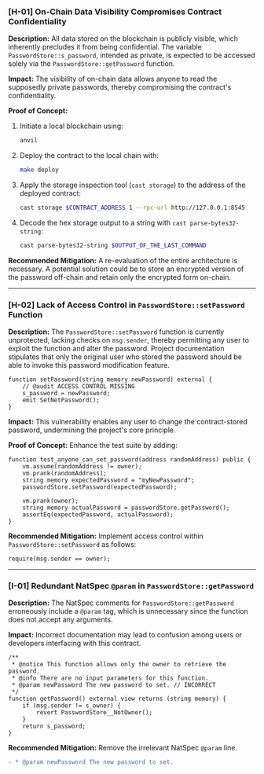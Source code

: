 ### [H-01] On-Chain Data Visibility Compromises Contract Confidentiality

**Description:** All data stored on the blockchain is publicly visible, which inherently precludes it from being confidential. The variable `PasswordStore::s_password`, intended as private, is expected to be accessed solely via the `PasswordStore::getPassword` function.

**Impact:** The visibility of on-chain data allows anyone to read the supposedly private passwords, thereby compromising the contract's confidentiality.

**Proof of Concept:**
1. Initiate a local blockchain using:
    ```bash
    anvil
    ```
2. Deploy the contract to the local chain with:
    ```bash
    make deploy
    ```
3. Apply the storage inspection tool (`cast storage`) to the address of the deployed contract:
    ```bash
    cast storage $CONTRACT_ADDRESS 1 --rpc-url http://127.0.0.1:8545
    ```
4. Decode the hex storage output to a string with `cast parse-bytes32-string`:
    ```bash
    cast parse-bytes32-string $OUTPUT_OF_THE_LAST_COMMAND
    ```

**Recommended Mitigation:** A re-evaluation of the entire architecture is necessary. A potential solution could be to store an encrypted version of the password off-chain and retain only the encrypted form on-chain.

---

### [H-02] Lack of Access Control in `PasswordStore::setPassword` Function

**Description:** The `PasswordStore::setPassword` function is currently unprotected, lacking checks on `msg.sender`, thereby permitting any user to exploit the function and alter the password. Project documentation stipulates that only the original user who stored the password should be able to invoke this password modification feature.

```solidity
function setPassword(string memory newPassword) external {
    // @audit ACCESS CONTROL MISSING
    s_password = newPassword;
    emit SetNetPassword();
}
```

**Impact:** This vulnerability enables any user to change the contract-stored password, undermining the project's core principle.

**Proof of Concept:**
Enhance the test suite by adding:
```solidity
function test_anyone_can_set_password(address randomAddress) public {
    vm.assume(randomAddress != owner);
    vm.prank(randomAddress);
    string memory expectedPassword = "myNewPassword";
    passwordStore.setPassword(expectedPassword);
    
    vm.prank(owner);
    string memory actualPassword = passwordStore.getPassword();
    assertEq(expectedPassword, actualPassword);
}
```

**Recommended Mitigation:** 
Implement access control within `PasswordStore::setPassword` as follows:

```solidity
require(msg.sender == owner);
```

---

### [I-01] Redundant NatSpec `@param` in `PasswordStore::getPassword`

**Description:** The NatSpec comments for `PasswordStore::getPassword` erroneously include a `@param` tag, which is unnecessary since the function does not accept any arguments.

**Impact:** Incorrect documentation may lead to confusion among users or developers interfacing with this contract.

```solidity
/**
 * @notice This function allows only the owner to retrieve the password.
 * @info There are no input parameters for this function.
 * @param newPassword The new password to set. // INCORRECT
 */
function getPassword() external view returns (string memory) {
    if (msg.sender != s_owner) {
        revert PasswordStore__NotOwner();
    }
    return s_password;
}
```

**Recommended Mitigation:** Remove the irrelevant NatSpec `@param` line.

```diff
- * @param newPassword The new password to set.
```